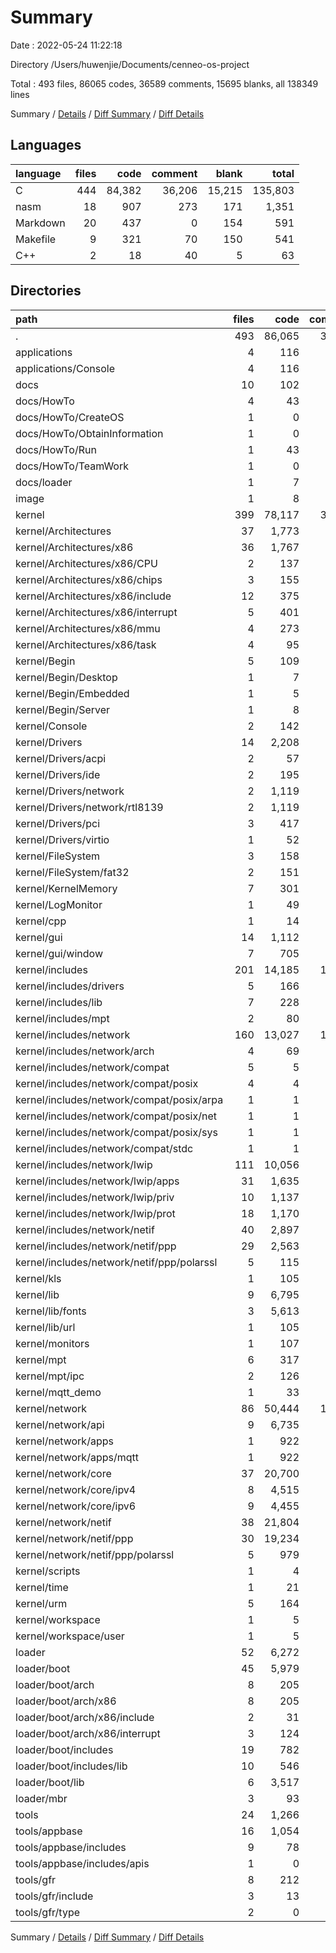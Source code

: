 # Summary

Date : 2022-05-24 11:22:18

Directory /Users/huwenjie/Documents/cenneo-os-project

Total : 493 files,  86065 codes, 36589 comments, 15695 blanks, all 138349 lines

Summary / [Details](details.md) / [Diff Summary](diff.md) / [Diff Details](diff-details.md)

## Languages
| language | files | code | comment | blank | total |
| :--- | ---: | ---: | ---: | ---: | ---: |
| C | 444 | 84,382 | 36,206 | 15,215 | 135,803 |
| nasm | 18 | 907 | 273 | 171 | 1,351 |
| Markdown | 20 | 437 | 0 | 154 | 591 |
| Makefile | 9 | 321 | 70 | 150 | 541 |
| C++ | 2 | 18 | 40 | 5 | 63 |

## Directories
| path | files | code | comment | blank | total |
| :--- | ---: | ---: | ---: | ---: | ---: |
| . | 493 | 86,065 | 36,589 | 15,695 | 138,349 |
| applications | 4 | 116 | 11 | 51 | 178 |
| applications/Console | 4 | 116 | 11 | 51 | 178 |
| docs | 10 | 102 | 0 | 54 | 156 |
| docs/HowTo | 4 | 43 | 0 | 40 | 83 |
| docs/HowTo/CreateOS | 1 | 0 | 0 | 1 | 1 |
| docs/HowTo/ObtainInformation | 1 | 0 | 0 | 1 | 1 |
| docs/HowTo/Run | 1 | 43 | 0 | 37 | 80 |
| docs/HowTo/TeamWork | 1 | 0 | 0 | 1 | 1 |
| docs/loader | 1 | 7 | 0 | 3 | 10 |
| image | 1 | 8 | 0 | 5 | 13 |
| kernel | 399 | 78,117 | 35,065 | 14,039 | 127,221 |
| kernel/Architectures | 37 | 1,773 | 646 | 490 | 2,909 |
| kernel/Architectures/x86 | 36 | 1,767 | 646 | 487 | 2,900 |
| kernel/Architectures/x86/CPU | 2 | 137 | 57 | 26 | 220 |
| kernel/Architectures/x86/chips | 3 | 155 | 116 | 45 | 316 |
| kernel/Architectures/x86/include | 12 | 375 | 134 | 131 | 640 |
| kernel/Architectures/x86/interrupt | 5 | 401 | 95 | 82 | 578 |
| kernel/Architectures/x86/mmu | 4 | 273 | 77 | 99 | 449 |
| kernel/Architectures/x86/task | 4 | 95 | 59 | 28 | 182 |
| kernel/Begin | 5 | 109 | 48 | 56 | 213 |
| kernel/Begin/Desktop | 1 | 7 | 9 | 5 | 21 |
| kernel/Begin/Embedded | 1 | 5 | 4 | 3 | 12 |
| kernel/Begin/Server | 1 | 8 | 6 | 7 | 21 |
| kernel/Console | 2 | 142 | 29 | 34 | 205 |
| kernel/Drivers | 14 | 2,208 | 769 | 616 | 3,593 |
| kernel/Drivers/acpi | 2 | 57 | 16 | 22 | 95 |
| kernel/Drivers/ide | 2 | 195 | 39 | 33 | 267 |
| kernel/Drivers/network | 2 | 1,119 | 483 | 343 | 1,945 |
| kernel/Drivers/network/rtl8139 | 2 | 1,119 | 483 | 343 | 1,945 |
| kernel/Drivers/pci | 3 | 417 | 70 | 87 | 574 |
| kernel/Drivers/virtio | 1 | 52 | 15 | 23 | 90 |
| kernel/FileSystem | 3 | 158 | 59 | 38 | 255 |
| kernel/FileSystem/fat32 | 2 | 151 | 43 | 33 | 227 |
| kernel/KernelMemory | 7 | 301 | 103 | 96 | 500 |
| kernel/LogMonitor | 1 | 49 | 7 | 17 | 73 |
| kernel/cpp | 1 | 14 | 32 | 3 | 49 |
| kernel/gui | 14 | 1,112 | 669 | 424 | 2,205 |
| kernel/gui/window | 7 | 705 | 426 | 286 | 1,417 |
| kernel/includes | 201 | 14,185 | 13,183 | 4,020 | 31,388 |
| kernel/includes/drivers | 5 | 166 | 145 | 63 | 374 |
| kernel/includes/lib | 7 | 228 | 122 | 70 | 420 |
| kernel/includes/mpt | 2 | 80 | 24 | 39 | 143 |
| kernel/includes/network | 160 | 13,027 | 12,601 | 3,560 | 29,188 |
| kernel/includes/network/arch | 4 | 69 | 74 | 25 | 168 |
| kernel/includes/network/compat | 5 | 5 | 153 | 15 | 173 |
| kernel/includes/network/compat/posix | 4 | 4 | 123 | 12 | 139 |
| kernel/includes/network/compat/posix/arpa | 1 | 1 | 30 | 3 | 34 |
| kernel/includes/network/compat/posix/net | 1 | 1 | 33 | 3 | 37 |
| kernel/includes/network/compat/posix/sys | 1 | 1 | 30 | 3 | 34 |
| kernel/includes/network/compat/stdc | 1 | 1 | 30 | 3 | 34 |
| kernel/includes/network/lwip | 111 | 10,056 | 9,634 | 2,703 | 22,393 |
| kernel/includes/network/lwip/apps | 31 | 1,635 | 1,935 | 594 | 4,164 |
| kernel/includes/network/lwip/priv | 10 | 1,137 | 530 | 251 | 1,918 |
| kernel/includes/network/lwip/prot | 18 | 1,170 | 870 | 231 | 2,271 |
| kernel/includes/network/netif | 40 | 2,897 | 2,740 | 817 | 6,454 |
| kernel/includes/network/netif/ppp | 29 | 2,563 | 2,247 | 683 | 5,493 |
| kernel/includes/network/netif/ppp/polarssl | 5 | 115 | 293 | 59 | 467 |
| kernel/kls | 1 | 105 | 45 | 53 | 203 |
| kernel/lib | 9 | 6,795 | 686 | 504 | 7,985 |
| kernel/lib/fonts | 3 | 5,613 | 422 | 282 | 6,317 |
| kernel/lib/url | 1 | 105 | 4 | 21 | 130 |
| kernel/monitors | 1 | 107 | 12 | 25 | 144 |
| kernel/mpt | 6 | 317 | 208 | 135 | 660 |
| kernel/mpt/ipc | 2 | 126 | 132 | 50 | 308 |
| kernel/mqtt_demo | 1 | 33 | 7 | 13 | 53 |
| kernel/network | 86 | 50,444 | 18,530 | 7,423 | 76,397 |
| kernel/network/api | 9 | 6,735 | 2,050 | 855 | 9,640 |
| kernel/network/apps | 1 | 922 | 378 | 163 | 1,463 |
| kernel/network/apps/mqtt | 1 | 922 | 378 | 163 | 1,463 |
| kernel/network/core | 37 | 20,700 | 9,775 | 3,113 | 33,588 |
| kernel/network/core/ipv4 | 8 | 4,515 | 2,119 | 664 | 7,298 |
| kernel/network/core/ipv6 | 9 | 4,455 | 2,024 | 734 | 7,213 |
| kernel/network/netif | 38 | 21,804 | 6,280 | 3,253 | 31,337 |
| kernel/network/netif/ppp | 30 | 19,234 | 5,096 | 2,839 | 27,169 |
| kernel/network/netif/ppp/polarssl | 5 | 979 | 281 | 184 | 1,444 |
| kernel/scripts | 1 | 4 | 8 | 2 | 14 |
| kernel/time | 1 | 21 | 6 | 9 | 36 |
| kernel/urm | 5 | 164 | 9 | 49 | 222 |
| kernel/workspace | 1 | 5 | 0 | 4 | 9 |
| kernel/workspace/user | 1 | 5 | 0 | 4 | 9 |
| loader | 52 | 6,272 | 1,203 | 1,142 | 8,617 |
| loader/boot | 45 | 5,979 | 1,148 | 1,052 | 8,179 |
| loader/boot/arch | 8 | 205 | 50 | 40 | 295 |
| loader/boot/arch/x86 | 8 | 205 | 50 | 40 | 295 |
| loader/boot/arch/x86/include | 2 | 31 | 9 | 13 | 53 |
| loader/boot/arch/x86/interrupt | 3 | 124 | 24 | 16 | 164 |
| loader/boot/includes | 19 | 782 | 187 | 171 | 1,140 |
| loader/boot/includes/lib | 10 | 546 | 83 | 66 | 695 |
| loader/boot/lib | 6 | 3,517 | 461 | 430 | 4,408 |
| loader/mbr | 3 | 93 | 33 | 41 | 167 |
| tools | 24 | 1,266 | 285 | 330 | 1,881 |
| tools/appbase | 16 | 1,054 | 189 | 252 | 1,495 |
| tools/appbase/includes | 9 | 78 | 39 | 48 | 165 |
| tools/appbase/includes/apis | 1 | 0 | 0 | 1 | 1 |
| tools/gfr | 8 | 212 | 96 | 78 | 386 |
| tools/gfr/include | 3 | 13 | 33 | 14 | 60 |
| tools/gfr/type | 2 | 0 | 0 | 6 | 6 |

Summary / [Details](details.md) / [Diff Summary](diff.md) / [Diff Details](diff-details.md)